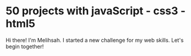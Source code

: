 # 50 projects with javaScript - css3 - html5
Hi there! I'm Melihsah. I started a new challenge for my web skills. Let's begin together!

